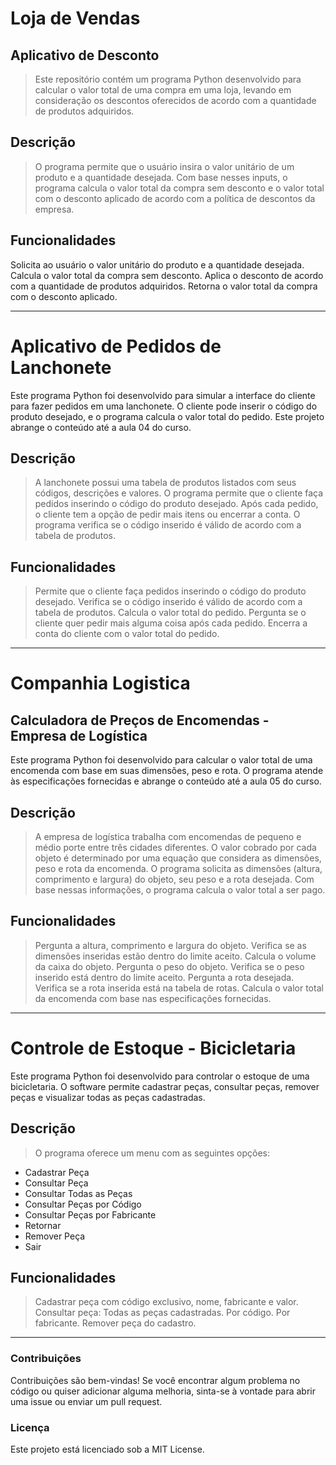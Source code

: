 # Loja de Vendas  
## **Aplicativo de Desconto**
>Este repositório contém um programa Python desenvolvido para calcular o valor total de uma compra em uma loja, levando em consideração os descontos oferecidos de acordo com a quantidade de produtos adquiridos.

## Descrição
>  O programa permite que o usuário insira o valor unitário de um produto e a quantidade desejada. Com base nesses inputs, o programa calcula o valor total da compra sem desconto e o valor total com o desconto aplicado de acordo com a política de descontos da empresa.

## Funcionalidades
Solicita ao usuário o valor unitário do produto e a quantidade desejada.
Calcula o valor total da compra sem desconto.
Aplica o desconto de acordo com a quantidade de produtos adquiridos.
Retorna o valor total da compra com o desconto aplicado.

_____________________________________________________________________________________________________________________________________________________________________________________

# Aplicativo de Pedidos de Lanchonete
Este programa Python foi desenvolvido para simular a interface do cliente para fazer pedidos em uma lanchonete. O cliente pode inserir o código do produto desejado, e o programa calcula o valor total do pedido. Este projeto abrange o conteúdo até a aula 04 do curso.

## Descrição
>A lanchonete possui uma tabela de produtos listados com seus códigos, descrições e valores. O programa permite que o cliente faça pedidos inserindo o código do produto desejado. Após cada pedido, o cliente tem a opção de pedir mais itens ou encerrar a conta. O programa verifica se o código inserido é válido de acordo com a tabela de produtos.

## Funcionalidades
>Permite que o cliente faça pedidos inserindo o código do produto desejado.
Verifica se o código inserido é válido de acordo com a tabela de produtos.
Calcula o valor total do pedido.
Pergunta se o cliente quer pedir mais alguma coisa após cada pedido.
Encerra a conta do cliente com o valor total do pedido.

___________________________________________________________________________________________________________________________________

# Companhia Logistica
## Calculadora de Preços de Encomendas - Empresa de Logística
Este programa Python foi desenvolvido para calcular o valor total de uma encomenda com base em suas dimensões, peso e rota. O programa atende às especificações fornecidas e abrange o conteúdo até a aula 05 do curso.

## Descrição
> A empresa de logística trabalha com encomendas de pequeno e médio porte entre três cidades diferentes. O valor cobrado por cada objeto é determinado por uma equação que considera as dimensões, peso e rota da encomenda. O programa solicita as dimensões (altura, comprimento e largura) do objeto, seu peso e a rota desejada. Com base nessas informações, o programa calcula o valor total a ser pago.

## Funcionalidades
>Pergunta a altura, comprimento e largura do objeto.
Verifica se as dimensões inseridas estão dentro do limite aceito.
Calcula o volume da caixa do objeto.
Pergunta o peso do objeto.
Verifica se o peso inserido está dentro do limite aceito.
Pergunta a rota desejada.
Verifica se a rota inserida está na tabela de rotas.
Calcula o valor total da encomenda com base nas especificações fornecidas.

________________________________________________________________________________________________________________________________

# Controle de Estoque - Bicicletaria
Este programa Python foi desenvolvido para controlar o estoque de uma bicicletaria. O software permite cadastrar peças, consultar peças, remover peças e visualizar todas as peças cadastradas.

## Descrição
>O programa oferece um menu com as seguintes opções:

- Cadastrar Peça
- Consultar Peça
- Consultar Todas as Peças
- Consultar Peças por Código
- Consultar Peças por Fabricante
- Retornar
- Remover Peça
- Sair
  
## Funcionalidades
>Cadastrar peça com código exclusivo, nome, fabricante e valor.
Consultar peça:
Todas as peças cadastradas.
Por código.
Por fabricante.
Remover peça do cadastro.

___________________________________________________________________________________________________________________________

### Contribuições
Contribuições são bem-vindas! Se você encontrar algum problema no código ou quiser adicionar alguma melhoria, sinta-se à vontade para abrir uma issue ou enviar um pull request.

### Licença
Este projeto está licenciado sob a MIT License.
